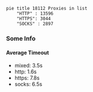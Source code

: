
```mermaid
pie title 18112 Proxies in list
    "HTTP" : 13596
    "HTTPS": 3044
    "SOCKS" : 2897
```

### Some Info
#### Average Timeout

- mixed: 3.5s
- http: 1.6s
- https: 7.8s
- socks: 6.5s